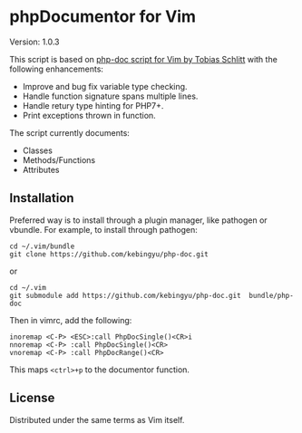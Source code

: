 # phpDocumentor for Vim

Version: 1.0.3

This script is based on [php-doc script for Vim by Tobias Schlitt](http://www.vim.org/scripts/script.php?script_id=1355) with the following enhancements:

* Improve and bug fix variable type checking.
* Handle function signature spans multiple lines.
* Handle retury type hinting for PHP7+.
* Print exceptions thrown in function.

The script currently documents:

* Classes
* Methods/Functions
* Attributes

## Installation

Preferred way is to install through a plugin manager, like pathogen or vbundle. For example, to install through pathogen:

    cd ~/.vim/bundle
    git clone https://github.com/kebingyu/php-doc.git

or 

    cd ~/.vim
    git submodule add https://github.com/kebingyu/php-doc.git  bundle/php-doc

Then in vimrc, add the following:

    inoremap <C-P> <ESC>:call PhpDocSingle()<CR>i
    nnoremap <C-P> :call PhpDocSingle()<CR>
    vnoremap <C-P> :call PhpDocRange()<CR>

This maps `<ctrl>+p` to the documentor function. 

## License

Distributed under the same terms as Vim itself.
